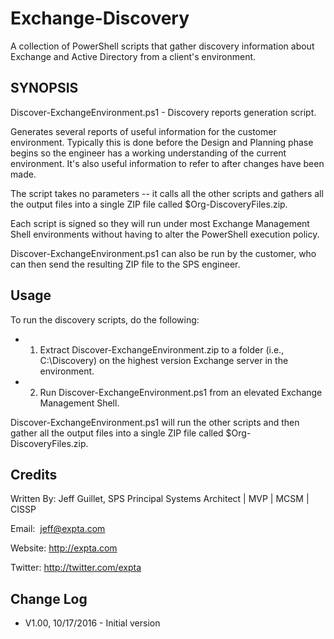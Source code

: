 # Exchange-Discovery
A collection of PowerShell scripts that gather discovery information about Exchange and Active Directory from a client's environment.

## SYNOPSIS
Discover-ExchangeEnvironment.ps1 - Discovery reports generation script.

Generates several reports of useful information for the customer environment. Typically this is done before the Design and Planning phase begins so the engineer has a working understanding of the current environment. It's also useful information to refer to after changes have been made.

The script takes no parameters -- it calls all the other scripts and gathers all the output files into a single ZIP file called $Org-DiscoveryFiles.zip.

Each script is signed so they will run under most Exchange Management Shell environments without having to alter the PowerShell execution policy.

Discover-ExchangeEnvironment.ps1 can also be run by the customer, who can then send the resulting ZIP file to the SPS engineer.

## Usage
To run the discovery scripts, do the following:

- 1. Extract Discover-ExchangeEnvironment.zip to a folder (i.e., C:\Discovery) on the highest version Exchange server in the environment.
- 2. Run Discover-ExchangeEnvironment.ps1 from an elevated Exchange Management Shell.

Discover-ExchangeEnvironment.ps1 will run the other scripts and then gather all the output files into a single ZIP file called $Org-DiscoveryFiles.zip.

## Credits
Written By: Jeff Guillet, SPS Principal Systems Architect | MVP | MCSM | CISSP

Email:  jeff@expta.com

Website: http://expta.com

Twitter: http://twitter.com/expta

## Change Log
- V1.00, 10/17/2016 - Initial version
